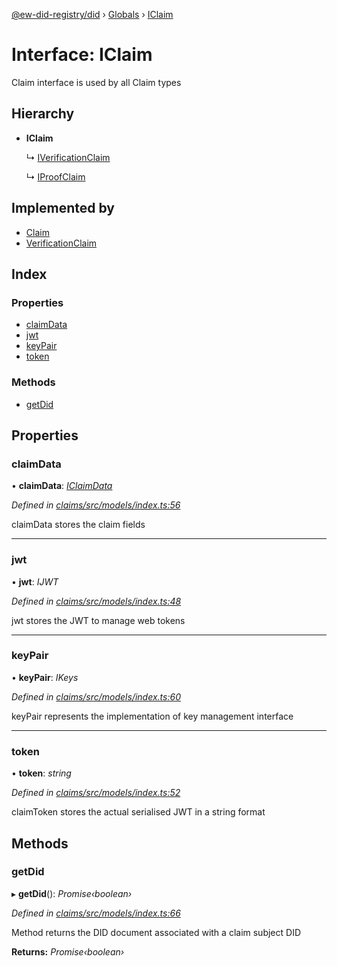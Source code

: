 [@ew-did-registry/did](../README.md) › [Globals](../globals.md) › [IClaim](iclaim.md)

# Interface: IClaim

Claim interface is used by all Claim types

## Hierarchy

* **IClaim**

  ↳ [IVerificationClaim](iverificationclaim.md)

  ↳ [IProofClaim](iproofclaim.md)

## Implemented by

* [Claim](../classes/claim.md)
* [VerificationClaim](../classes/verificationclaim.md)

## Index

### Properties

* [claimData](iclaim.md#claimdata)
* [jwt](iclaim.md#jwt)
* [keyPair](iclaim.md#keypair)
* [token](iclaim.md#token)

### Methods

* [getDid](iclaim.md#getdid)

## Properties

###  claimData

• **claimData**: *[IClaimData](iclaimdata.md)*

*Defined in [claims/src/models/index.ts:56](https://github.com/energywebfoundation/ew-did-registry/blob/4dc2947/packages/claims/src/models/index.ts#L56)*

claimData stores the claim fields

___

###  jwt

• **jwt**: *IJWT*

*Defined in [claims/src/models/index.ts:48](https://github.com/energywebfoundation/ew-did-registry/blob/4dc2947/packages/claims/src/models/index.ts#L48)*

jwt stores the JWT to manage web tokens

___

###  keyPair

• **keyPair**: *IKeys*

*Defined in [claims/src/models/index.ts:60](https://github.com/energywebfoundation/ew-did-registry/blob/4dc2947/packages/claims/src/models/index.ts#L60)*

keyPair represents the implementation of key management interface

___

###  token

• **token**: *string*

*Defined in [claims/src/models/index.ts:52](https://github.com/energywebfoundation/ew-did-registry/blob/4dc2947/packages/claims/src/models/index.ts#L52)*

claimToken stores the actual serialised JWT in a string format

## Methods

###  getDid

▸ **getDid**(): *Promise‹boolean›*

*Defined in [claims/src/models/index.ts:66](https://github.com/energywebfoundation/ew-did-registry/blob/4dc2947/packages/claims/src/models/index.ts#L66)*

Method returns the DID document associated with a claim subject DID

**Returns:** *Promise‹boolean›*
